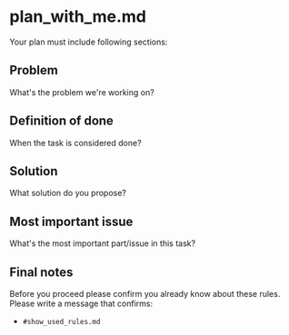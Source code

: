 # plan_with_me.md
Your plan must include following sections:

## Problem
What's the problem we're working on?

##  Definition of done
When the task is considered done?

## Solution
What solution do you propose?

## Most important issue
What's the most important part/issue in this task?

## Final notes
Before you proceed please confirm you already know about these rules.
Please write a message that confirms:
- `#show_used_rules.md`
